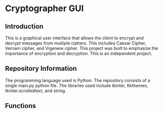# Cryptographer GUI


## Introduction
This is a graphical user interface that allows the client to encrypt and decrypt messages from multiple ciphers. This includes Caesar Cipher, Vernam cipher, and Vigenere cipher. 
This project was built to emphasize the importance of encryption and decryption. This is an independent project.



## Repository Information
The programming language used is Python. The repository consists of a single main.py python file. The libraries used include tkinter, ttkthemes, tkinter.scrolledtext, and string.



## Functions
